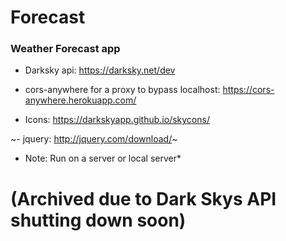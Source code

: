 # Forecast
### Weather Forecast app

- Darksky api: https://darksky.net/dev

- cors-anywhere for a proxy to bypass localhost: https://cors-anywhere.herokuapp.com/

- Icons: https://darkskyapp.github.io/skycons/

~- jquery: http://jquery.com/download/~

- Note: Run on a server or local server*

# (Archived due to Dark Skys API shutting down soon)
